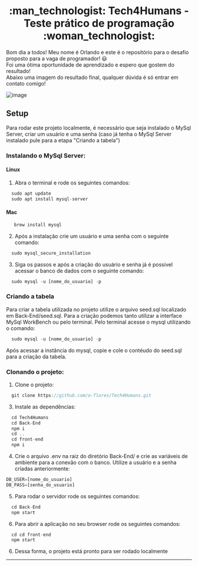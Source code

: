 <h1 align="center"> :man_technologist: Tech4Humans - Teste prático de programação :woman_technologist: </h1>

<p>
 
Bom dia a todos! Meu nome é Orlando e este é o repositório para o desafio proposto para a vaga de programador! :smiley: <br/>
Foi uma ótima oportunidade de aprendizado e espero que gostem do resultado! <br/>
Abaixo uma imagem do resultado final, qualquer dúvida é só entrar em contato comigo!

</p>

![image](https://user-images.githubusercontent.com/78616220/136705605-f0f542f6-be66-4cb6-86d5-2bf4709b3d98.png)

## Setup

Para rodar este projeto localmente, é necessário que seja instalado o MySql Server, criar um usuário e uma senha (caso já tenha o MySql Server instalado pule para a etapa "Criando a tabela")

### Instalando o MySql Server: 
#### Linux
1. Abra o terminal e rode os seguintes comandos:
```javascript
  sudo apt update
  sudo apt install mysql-server
```
#### Mac
```javascript
   brew install mysql
```
2. Após a instalação crie um usuário e uma senha com o seguinte comando:
```javascript
  sudo mysql_secure_installation
```

3. Siga os passos e após a criação do usuário e senha já é possivel acessar o banco de dados com o seguinte comando:
```javascript
  sudo mysql -u [nome_do_usuario] -p
```

### Criando a tabela 

Para criar a tabela utilizada no projeto utilize o arquivo seed.sql localizado em Back-End/seed.sql.
Para a criação podemos tanto utilizar a interface MySql WorkBench ou pelo terminal.
Pelo terminal acesse o mysql utilizando o comando:

```javascript
  sudo mysql -u [nome_do_usuario] -p
```

Após acessar a instância do mysql, copie e cole o contéudo do seed.sql para a criação da tabela.

### Clonando o projeto:

1. Clone o projeto:
```javascript
  git clone https://github.com/o-flores/Tech4Humans.git
```

3. Instale as dependências:
```javascript
  cd Tech4Humans
  cd Back-End
  npm i
  cd ..
  cd front-end
  npm i
```

4. Crie o arquivo .env na raiz do diretório Back-End/ e crie as variáveis de ambiente para a conexão com o banco. Utilize a usuário e a senha criadas anteriormente:
```javascript
DB_USER=[nome_do_usuario]
DB_PASS=[senha_do_usuario]
```

5. Para rodar o servidor rode os seguintes comandos:
```javascript
  cd Back-End
  npm start
```
6. Para abrir a aplicação no seu browser rode os seguintes comandos:
```javascript
  cd cd front-end
  npm start
```
6. Dessa forma, o projeto está pronto para ser rodado localmente
---

